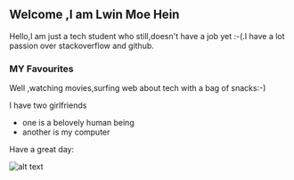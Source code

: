 ## Welcome ,I am Lwin Moe Hein
Hello,I am just a tech student who still,doesn't have a job yet :-(.I have a lot passion over stackoverflow and github.

### MY Favourites

Well ,watching movies,surfing web about tech with a bag of snacks:-)

I have two girlfriends
- one is a belovely human being
- another is my computer

Have a great day:
 
![alt text](https://media1.tenor.com/images/6601bd7369103627f52bb2d5590de1f4/tenor.gif?itemid=7902285 "Have a good day guys")

